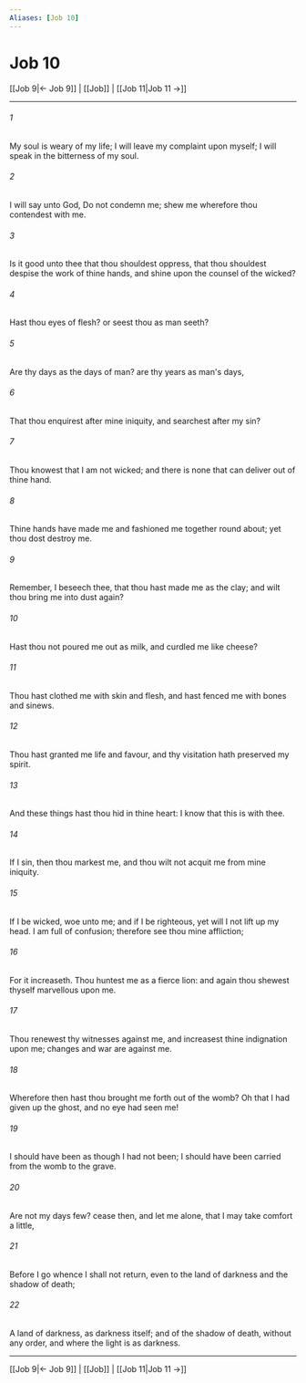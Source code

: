 ```yaml
---
Aliases: [Job 10]
---
```

# Job 10

[[Job 9|← Job 9]] | [[Job]] | [[Job 11|Job 11 →]]
***



###### 1 
My soul is weary of my life; I will leave my complaint upon myself; I will speak in the bitterness of my soul. 

###### 2 
I will say unto God, Do not condemn me; shew me wherefore thou contendest with me. 

###### 3 
Is it good unto thee that thou shouldest oppress, that thou shouldest despise the work of thine hands, and shine upon the counsel of the wicked? 

###### 4 
Hast thou eyes of flesh? or seest thou as man seeth? 

###### 5 
Are thy days as the days of man? are thy years as man's days, 

###### 6 
That thou enquirest after mine iniquity, and searchest after my sin? 

###### 7 
Thou knowest that I am not wicked; and there is none that can deliver out of thine hand. 

###### 8 
Thine hands have made me and fashioned me together round about; yet thou dost destroy me. 

###### 9 
Remember, I beseech thee, that thou hast made me as the clay; and wilt thou bring me into dust again? 

###### 10 
Hast thou not poured me out as milk, and curdled me like cheese? 

###### 11 
Thou hast clothed me with skin and flesh, and hast fenced me with bones and sinews. 

###### 12 
Thou hast granted me life and favour, and thy visitation hath preserved my spirit. 

###### 13 
And these things hast thou hid in thine heart: I know that this is with thee. 

###### 14 
If I sin, then thou markest me, and thou wilt not acquit me from mine iniquity. 

###### 15 
If I be wicked, woe unto me; and if I be righteous, yet will I not lift up my head. I am full of confusion; therefore see thou mine affliction; 

###### 16 
For it increaseth. Thou huntest me as a fierce lion: and again thou shewest thyself marvellous upon me. 

###### 17 
Thou renewest thy witnesses against me, and increasest thine indignation upon me; changes and war are against me. 

###### 18 
Wherefore then hast thou brought me forth out of the womb? Oh that I had given up the ghost, and no eye had seen me! 

###### 19 
I should have been as though I had not been; I should have been carried from the womb to the grave. 

###### 20 
Are not my days few? cease then, and let me alone, that I may take comfort a little, 

###### 21 
Before I go whence I shall not return, even to the land of darkness and the shadow of death; 

###### 22 
A land of darkness, as darkness itself; and of the shadow of death, without any order, and where the light is as darkness.

***
[[Job 9|← Job 9]] | [[Job]] | [[Job 11|Job 11 →]]
